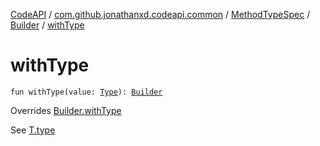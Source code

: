 [CodeAPI](../../../index.md) / [com.github.jonathanxd.codeapi.common](../../index.md) / [MethodTypeSpec](../index.md) / [Builder](index.md) / [withType](.)

# withType

`fun withType(value: `[`Type`](http://docs.oracle.com/javase/6/docs/api/java/lang/reflect/Type.html)`): `[`Builder`](index.md)

Overrides [Builder.withType](../../../com.github.jonathanxd.codeapi.base/-typed/-builder/with-type.md)

See [T.type](#)

